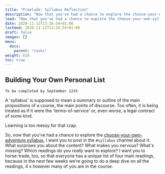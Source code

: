 ```yaml
---
title: "Praelude: Syllabus Reflection"
description: "Now that you've had a chance to explore the choose-your-own-syllabus, what has this experience taught you?"
lead: "Now that you've had a chance to explore the choose-your-own-syllabus, what has this experience taught you?"
date: 2020-11-12T13:26:54+01:00
lastmod: 2020-11-12T13:26:54+01:00
draft: false
images: []
menu:
  docs:
    parent: "tasks"
weight: 610
toc: true
---
```


## Building Your Own Personal List

```
To be completed by September 12th
```

A 'syllabus' is supposed to mean a summary or outline of the main propositions of a course, the main points of discourse. Too often, it is being treated as if it were the 'terms-of-service' or, even worse, a legal contract of some kind.

Learning is too messy for that crap.

So, now that you've had a chance to explore the [choose-your-own-adventure syllabus](/docs/syllabus/cyoa), I want you to post in the `#syllabus` channel about it. What surprises you about the content? What makes you nervous? What's missing? Which readings do you *really* want to explore? I want you to horse-trade, too, so that everyone has a unique list of four main readings, because in the next few weeks we're going to do a deep dive on all the readings, 4 x however many of you are in the course.
